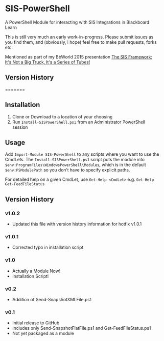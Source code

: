 # SIS-PowerShell

A PowerShell Module for interacting with SIS Integrations in Blackboard Learn

This is still very much an early work-in-progress. Please submit issues as you find them, and (obviously, I hope) feel free to make pull requests, forks etc.

Mentioned as part of my BbWorld 2015 presentation [The SIS Framework: It's Not a Big Truck, It's a Series of Tubes!](https://speakerdeck.com/ksbarnt/the-sis-framework-its-not-a-big-truck-its-a-series-of-tubes)

## Version History

=======
## Installation

1. Clone or Download to a location of your choosing
2. Run `Install-SISPowerShell.ps1` from an Administrator PowerShell session

## Usage

Add `Import-Module SIS-PowerShell` to any scripts where you want to use the CmdLets. The `Install-SISPowerShell.ps1` script puts the module into `$env:ProgramFiles\WindowsPowerShell\Modules`, which is in the default `$env:PSModulePath` so you don't have to specify explicit paths.

For detailed help on a given CmdLet, use `Get-Help <CmdLet>` e.g. `Get-Help Get-FeedFileStatus`

## Version History

### v1.0.2

- Updated this file with version history information for hotfix v1.0.1

### v1.0.1

- Corrected typo in installation script

### v1.0

- Actually a Module Now!
- Installation Script!

### v0.2

- Addition of Send-SnapshotXMLFile.ps1

### v0.1

- Initial release to GitHub
- Includes only Send-SnapshotFlatFile.ps1 and Get-FeedFileStatus.ps1
- Not yet packaged as a module
